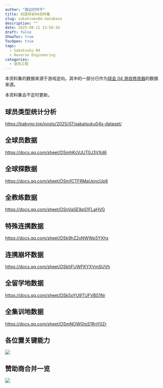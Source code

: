 ```yaml
---
author: "路边的阿不"
title: 创造球会04资料集
slug: sakatsuku04-database
description: ""
date: 2025-08-11 13:59:34
draft: false
ShowToc: true
TocOpen: true
tags:
  - Sakatsuku 04
  - Reverse Engineering
categories:
  - 逆向工程
---
```

本资料集的数据来源于游戏逆向。其中的一部分已作为[球会 04 游戏修改器](https://yuzhi.tech/docs/saka04)的数据来源。

本资料集会不定时更新。

## 球员类型统计分析

https://babyno.top/posts/2025/07/sakatsuku04s-dataset/

## 全球员数据

https://docs.qq.com/sheet/DSmhKcVJUT0J3VXd6

## 全球探数据

https://docs.qq.com/sheet/DSm1CTFRMaUpncUp6

## 全教练数据

https://docs.qq.com/sheet/DSnVaSE9pS1FLaHVG

## 特殊连携数据

https://docs.qq.com/sheet/DSk9hZ2xNWWp5YXhx

## 连携崩坏数据

https://docs.qq.com/sheet/DSkhFUWFKYXVmSUVh

## 全留学地数据

https://docs.qq.com/sheet/DSk5oYU9TUFVBS1Nr

## 全集训地数据

https://docs.qq.com/sheet/DSmNOWGtsS1RnY0Zr

## 各位置关键能力

![](imgs/posts/2025-08-11-sakatsuku04-database/9948507f-cc81-497c-9e16-6b93b12925bc.png)

## 赞助商合并一览

![](imgs/posts/2025-08-11-sakatsuku04-database/company_relations.png)